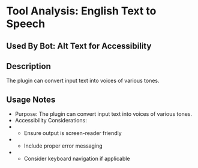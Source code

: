 # Tool Analysis: English Text to Speech

## Used By Bot: Alt Text for Accessibility

## Description
The plugin can convert input text into voices of various tones.


## Usage Notes
- Purpose: The plugin can convert input text into voices of various tones.
- Accessibility Considerations:
- - Ensure output is screen-reader friendly
- - Include proper error messaging
- - Consider keyboard navigation if applicable
